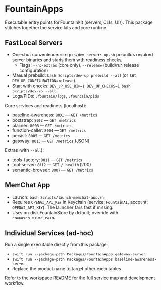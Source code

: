 # FountainApps

Executable entry points for FountainKit (servers, CLIs, UIs). This package stitches together the service kits and core runtime.

## Fast Local Servers

- One‑shot convenience: `Scripts/dev-servers-up.sh` prebuilds required server binaries and starts them with readiness checks.
  - Flags: `--no-extras` (core only), `--release` (build/run release configuration)
- Manual prebuild: `bash Scripts/dev-up prebuild --all` (or set `DEV_UP_CONFIGURATION=release`).
- Start with checks: `DEV_UP_USE_BIN=1 DEV_UP_CHECKS=1 bash Scripts/dev-up --all`.
- Logs/PIDs: `.fountain/logs`, `.fountain/pids`

Core services and readiness (localhost):
- baseline-awareness: `8001` — `GET /metrics`
- bootstrap: `8002` — `GET /metrics`
- planner: `8003` — `GET /metrics`
- function-caller: `8004` — `GET /metrics`
- persist: `8005` — `GET /metrics`
- gateway: `8010` — `GET /metrics` (JSON)

Extras (with `--all`):
- tools-factory: `8011` — `GET /metrics`
- tool-server: `8012` — `GET /_health` (200)
- semantic-browser: `8007` — `GET /metrics`

## MemChat App

- Launch: `bash Scripts/launch-memchat-app.sh`
- Requires `OPENAI_API_KEY` in Keychain (service: `FountainAI`, account: `OPENAI_API_KEY`). The launcher fails fast if missing.
- Uses on‑disk FountainStore by default; override with `ENGRAVER_STORE_PATH`.

## Individual Services (ad‑hoc)

Run a single executable directly from this package:
- `swift run --package-path Packages/FountainApps gateway-server`
- `swift run --package-path Packages/FountainApps baseline-awareness-server`
- Replace the product name to target other executables.

Refer to the workspace README for the full service map and development workflow.

